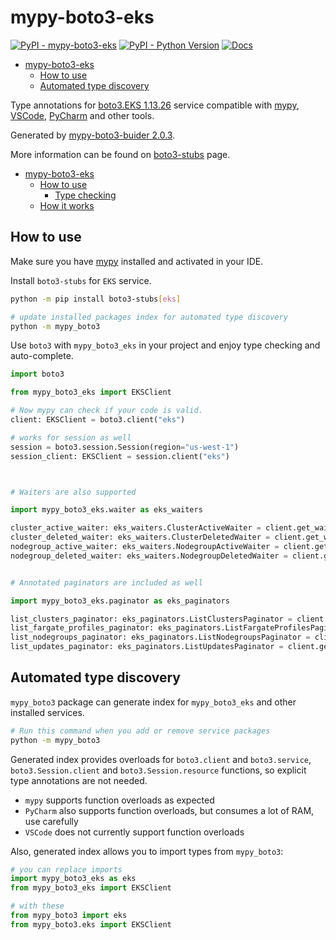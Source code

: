 # mypy-boto3-eks

[![PyPI - mypy-boto3-eks](https://img.shields.io/pypi/v/mypy-boto3-eks.svg?color=blue)](https://pypi.org/project/mypy-boto3-eks)
[![PyPI - Python Version](https://img.shields.io/pypi/pyversions/mypy-boto3-eks.svg?color=blue)](https://pypi.org/project/mypy-boto3-eks)
[![Docs](https://img.shields.io/readthedocs/mypy-boto3-builder.svg?color=blue)](https://mypy-boto3-builder.readthedocs.io/)

- [mypy-boto3-eks](#mypy-boto3-eks)
  - [How to use](#how-to-use)
  - [Automated type discovery](#automated-type-discovery)


Type annotations for
[boto3.EKS 1.13.26](https://boto3.amazonaws.com/v1/documentation/api/1.13.26/reference/services/eks.html#EKS) service
compatible with [mypy](https://github.com/python/mypy), [VSCode](https://code.visualstudio.com/),
[PyCharm](https://www.jetbrains.com/pycharm/) and other tools.

Generated by [mypy-boto3-buider 2.0.3](https://github.com/vemel/mypy_boto3_builder).

More information can be found on [boto3-stubs](https://pypi.org/project/boto3-stubs/) page.

- [mypy-boto3-eks](#mypy-boto3-eks)
  - [How to use](#how-to-use)
    - [Type checking](#type-checking)
  - [How it works](#how-it-works)

## How to use

Make sure you have [mypy](https://github.com/python/mypy) installed and activated in your IDE.

Install `boto3-stubs` for `EKS` service.

```bash
python -m pip install boto3-stubs[eks]

# update installed packages index for automated type discovery
python -m mypy_boto3
```

Use `boto3` with `mypy_boto3_eks` in your project and enjoy type checking and auto-complete.

```python
import boto3

from mypy_boto3_eks import EKSClient

# Now mypy can check if your code is valid.
client: EKSClient = boto3.client("eks")

# works for session as well
session = boto3.session.Session(region="us-west-1")
session_client: EKSClient = session.client("eks")



# Waiters are also supported

import mypy_boto3_eks.waiter as eks_waiters

cluster_active_waiter: eks_waiters.ClusterActiveWaiter = client.get_waiter("cluster_active")
cluster_deleted_waiter: eks_waiters.ClusterDeletedWaiter = client.get_waiter("cluster_deleted")
nodegroup_active_waiter: eks_waiters.NodegroupActiveWaiter = client.get_waiter("nodegroup_active")
nodegroup_deleted_waiter: eks_waiters.NodegroupDeletedWaiter = client.get_waiter("nodegroup_deleted")


# Annotated paginators are included as well

import mypy_boto3_eks.paginator as eks_paginators

list_clusters_paginator: eks_paginators.ListClustersPaginator = client.get_paginator("list_clusters")
list_fargate_profiles_paginator: eks_paginators.ListFargateProfilesPaginator = client.get_paginator("list_fargate_profiles")
list_nodegroups_paginator: eks_paginators.ListNodegroupsPaginator = client.get_paginator("list_nodegroups")
list_updates_paginator: eks_paginators.ListUpdatesPaginator = client.get_paginator("list_updates")
```

## Automated type discovery

`mypy_boto3` package can generate index for `mypy_boto3_eks` and other installed services.

```bash
# Run this command when you add or remove service packages
python -m mypy_boto3
```

Generated index provides overloads for `boto3.client` and `boto3.service`,
`boto3.Session.client` and `boto3.Session.resource` functions,
so explicit type annotations are not needed.

- `mypy` supports function overloads as expected
- `PyCharm` also supports function overloads, but consumes a lot of RAM, use carefully
- `VSCode` does not currently support function overloads

Also, generated index allows you to import types from `mypy_boto3`:

```python
# you can replace imports
import mypy_boto3_eks as eks
from mypy_boto3_eks import EKSClient

# with these
from mypy_boto3 import eks
from mypy_boto3.eks import EKSClient
```